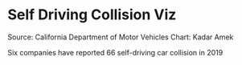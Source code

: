 # Self Driving Collision Viz

Source: California Department of Motor Vehicles
Chart: Kadar Amek

Six companies have reported 66 self-driving car collision in 2019
